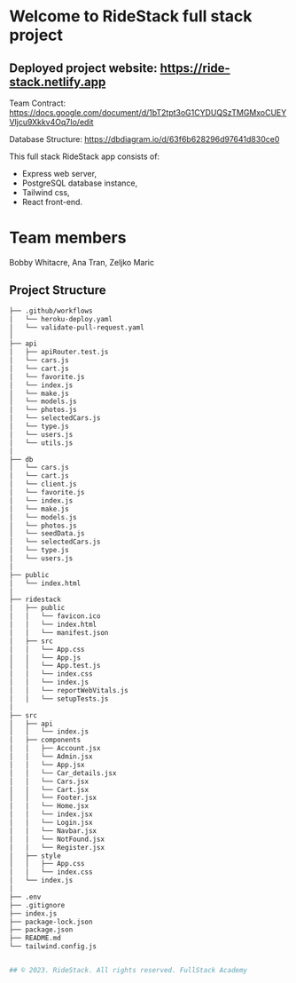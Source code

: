 # Welcome to RideStack full stack project
## Deployed project website: https://ride-stack.netlify.app

Team Contract: https://docs.google.com/document/d/1bT2tpt3oG1CYDUQSzTMGMxoCUEYVljcu9Xkkv4Oq7Io/edit

Database Structure: https://dbdiagram.io/d/63f6b628296d97641d830ce0

This full stack RideStack app consists of:

- Express web server,
- PostgreSQL database instance,
- Tailwind css,
- React front-end.

# Team members
Bobby Whitacre, Ana Tran, Zeljko Maric 

## Project Structure

```bash
├── .github/workflows
│   └── heroku-deploy.yaml
│   └── validate-pull-request.yaml
│  
├── api
│   ├── apiRouter.test.js
│   └── cars.js
│   └── cart.js
│   └── favorite.js
│   └── index.js
│   └── make.js
│   └── models.js
│   └── photos.js
│   └── selectedCars.js
│   └── type.js
│   └── users.js
│   └── utils.js
│
├── db
│   └── cars.js
│   └── cart.js
│   └── client.js
│   └── favorite.js
│   └── index.js
│   └── make.js
│   └── models.js
│   └── photos.js
│   └── seedData.js
│   └── selectedCars.js
│   └── type.js
│   └── users.js
│
├── public
│   └── index.html
│
├── ridestack
│   ├── public
│   │   └── favicon.ico
│   │   └── index.html
│   │   └── manifest.json
│   ├── src
│   │   └── App.css
│   │   └── App.js
│   │   └── App.test.js
│   │   └── index.css
│   │   └── index.js
│   │   └── reportWebVitals.js
│   │   └── setupTests.js
│
├── src
│   ├── api
│   │   └── index.js
│   ├── components
│   │   ├── Account.jsx
│   │   └── Admin.jsx
│   │   └── App.jsx
│   │   └── Car_details.jsx
│   │   └── Cars.jsx
│   │   └── Cart.jsx
│   │   └── Footer.jsx
│   │   └── Home.jsx
│   │   └── index.jsx
│   │   └── Login.jsx
│   │   └── Navbar.jsx
│   │   └── NotFound.jsx
│   │   └── Register.jsx
│   ├── style
│   │   ├── App.css
│   │   └── index.css
│   └── index.js
│
├── .env
├── .gitignore
├── index.js
├── package-lock.json
├── package.json
├── README.md
└── tailwind.config.js


## © 2023. RideStack. All rights reserved. FullStack Academy
